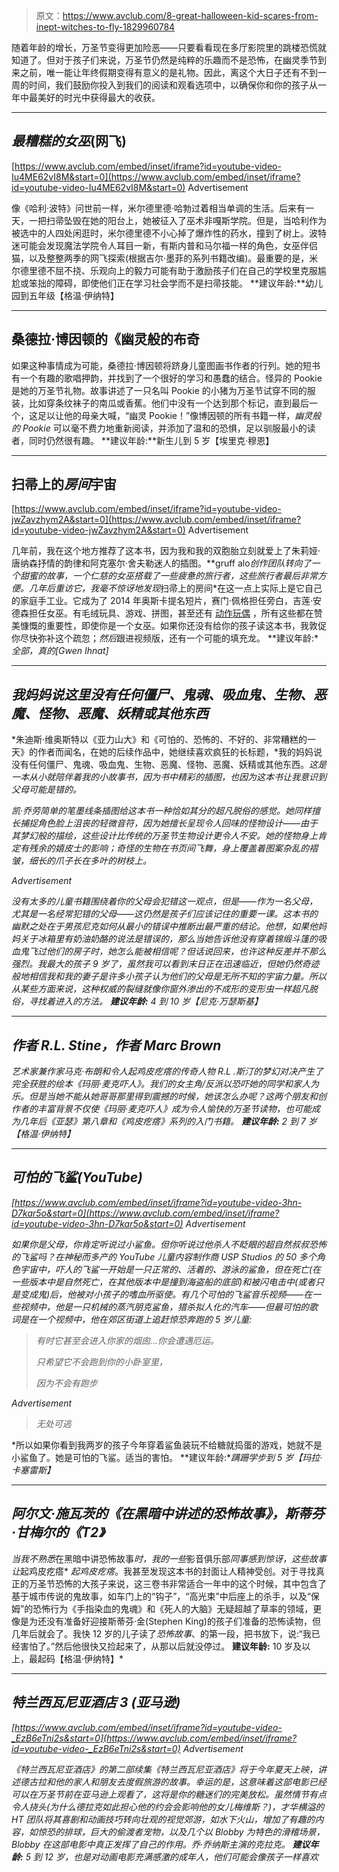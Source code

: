 > 原文：<https://www.avclub.com/8-great-halloween-kid-scares-from-inept-witches-to-fly-1829960784>

随着年龄的增长，万圣节变得更加险恶——只要看看现在多厅影院里的跳楼恐慌就知道了。但对于孩子们来说，万圣节仍然是纯粹的乐趣而不是恐怖，在幽灵季节到来之前，唯一能让年终假期变得有意义的是礼物。因此，离这个大日子还有不到一周的时间，我们鼓励你投入到我们的阅读和观看选项中，以确保你和你的孩子从一年中最美好的时光中获得最大的收获。

* * *

## *最糟糕的女巫*(网飞)

 [https://www.avclub.com/embed/inset/iframe?id=youtube-video-Iu4ME62vI8M&start=0](https://www.avclub.com/embed/inset/iframe?id=youtube-video-Iu4ME62vI8M&start=0) <label class="bxm4mm-13 juykRM">Advertisement</label>

像《哈利·波特》问世前一样，米尔德里德·哈勃过着相当单调的生活。后来有一天，一把扫帚坠毁在她的阳台上，她被征入了巫术非嘎斯学院。但是，当哈利作为被选中的人四处闲逛时，米尔德里德不小心掉了爆炸性的药水，撞到了树上。波特迷可能会发现魔法学院令人耳目一新，有斯内普和马尔福一样的角色，女巫伴侣猫，以及整整两季的网飞探索(根据吉尔·墨菲的系列书籍改编)。最重要的是，米尔德里德不屈不挠、乐观向上的毅力可能有助于激励孩子们在自己的学校里克服尴尬或笨拙的障碍，即使他们正在学习社会学而不是扫帚技能。
**建议年龄:**幼儿园到五年级【格温·伊纳特】

* * *

## 桑德拉·博因顿的《幽灵般的布奇

如果这种事情成为可能，桑德拉·博因顿将跻身儿童图画书作者的行列。她的短书有一个有趣的歌唱押韵，并找到了一个很好的学习和愚蠢的结合。怪异的 Pookie 是她的万圣节礼物。故事讲述了一只名叫 Pookie 的小猪为万圣节试穿不同的服装，比如穿条纹袜子的南瓜或香蕉。他们中没有一个达到那个标记，直到最后一个，这足以让他的母亲大喊，“幽灵 Pookie！”像博因顿的所有书籍一样，*幽灵般的 Pookie* 可以毫不费力地重新阅读，并添加了温和的恐惧，足以驯服最小的读者，同时仍然很有趣。
**建议年龄:**新生儿到 5 岁【埃里克·穆恩】

* * *

## 扫帚上的*房间*宇宙

 [https://www.avclub.com/embed/inset/iframe?id=youtube-video-jwZavzhym2A&start=0](https://www.avclub.com/embed/inset/iframe?id=youtube-video-jwZavzhym2A&start=0) <label class="bxm4mm-13 juykRM">Advertisement</label>

几年前，我在这个地方推荐了这本书，因为我和我的双胞胎立刻就爱上了朱莉娅·唐纳森抒情的韵律和阿克塞尔·舍夫勒迷人的插图。**gruff alo*创作团队转向了一个甜蜜的故事，一个仁慈的女巫搭载了一些疲惫的旅行者，这些旅行者最后非常方便。几年后重访它，我毫不惊讶地发现*扫帚上的房间*在这一点上实际上是它自己的家庭手工业。它成为了 2014 年奥斯卡提名短片，赛门·佩格担任旁白，吉莲·安德森担任女巫。有毛绒玩具、游戏、拼图，甚至还有 [动作玩偶](https://gruffaloshop.com/collections/room-on-the-broom) ，所有这些都在赞美慷慨的重要性，即使你是一个女巫。如果你还没有给你的孩子读这本书，我敦促你尽快弥补这个疏忽；*然后*跟进视频版，还有一个可能的填充龙。
**建议年龄:**全部，真的[Gwen Ihnat]*

* * *

## *我妈妈说这里没有任何僵尸、鬼魂、吸血鬼、生物、恶魔、怪物、恶魔、妖精或其他东西*

*朱迪斯·维奥斯特以《亚力山大》和《可怕的、恐怖的、不好的、非常糟糕的一天》的作者而闻名，在她的后续作品中，她继续喜欢疯狂的长标题，*我的妈妈说没有任何僵尸、鬼魂、吸血鬼、生物、恶魔、怪物、恶魔、妖精或其他东西。*这是一本从小就陪伴着我的小故事书，因为书中精彩的插图，也因为这本书让我意识到父母可能是错的。* 

*凯·乔劳简单的笔墨线条插图给这本书一种恰如其分的超凡脱俗的感觉。她同样擅长捕捉角色脸上沮丧的轻微音符，因为她擅长呈现令人回味的怪物设计——由于其梦幻般的描绘，这些设计比传统的万圣节生物设计更令人不安。她的怪物身上肯定有残余的嬉皮士的影响；奇怪的生物在书页间飞舞，身上覆盖着图案杂乱的褶皱，细长的爪子长在多叶的树枝上。*

*<label class="bxm4mm-13 juykRM">Advertisement</label>*

*没有太多的儿童书籍围绕着你的父母会犯错这一观点，但是——作为一名父母，尤其是一名经常犯错的父母——这仍然是孩子们应该记住的重要一课。这本书的幽默之处在于男孩尼克如何从最小的错误中推断出最严重的结论。他想，如果他妈妈关于冰箱里有奶油奶酪的说法是错误的，那么当她告诉他没有穿着锦缎斗篷的吸血鬼飞过他们的房子时，她怎么能被相信呢？但话说回来，也许这种反差并不那么强烈。我最大的孩子 9 岁了，虽然我可以看到末日正在迅速临近，但她仍然奇迹般地相信我和我的妻子是许多小孩子认为他们的父母是无所不知的宇宙力量。所以从某些方面来说，这种权威的裂缝就像你窗外渗出的不成形的变形虫一样超凡脱俗，寻找着进入的方法。
**建议年龄:** 4 到 10 岁【尼克·万瑟斯基】*

* * *

## *作者 R.L. Stine，作者 Marc Brown*

*艺术家兼作家马克·布朗和令人起鸡皮疙瘩的传奇人物 R.L .斯汀的梦幻对决产生了完全获胜的绘本《玛丽·麦克吓人》。我们的女主角/反派以恐吓她的同学和家人为乐。但是当她不能从她哥哥那里得到震撼的时候，她该怎么办呢？这两个朋友和创作者的丰富背景不仅使《玛丽·麦克吓人》成为令人愉快的万圣节读物，也可能成为几年后《亚瑟》第八章和《鸡皮疙瘩》系列的入门书籍。
**建议年龄:** 2 到 7 岁【格温·伊纳特】*

* * *

## *可怕的飞鲨(YouTube)*

 *[https://www.avclub.com/embed/inset/iframe?id=youtube-video-3hn-D7kar5o&start=0](https://www.avclub.com/embed/inset/iframe?id=youtube-video-3hn-D7kar5o&start=0)* *<label class="bxm4mm-13 juykRM">Advertisement</label>*

*如果你是父母，你肯定听说过小鲨鱼。但你听说过他杀人不眨眼的超自然叔叔恐怖的飞鲨吗？在神秘而多产的 YouTube 儿童内容制作商 USP Studios 的 50 多个角色宇宙中，吓人的飞鲨一开始是一只正常的、活着的、游泳的鲨鱼，但在死亡(在一些版本中是自然死亡，在其他版本中是撞到海盗船的底部)和被闪电击中(或者只是变成鬼)后，他被对小孩子的嗜血所驱使。有几个可怕的飞鲨音乐视频——在一些视频中，他是一只机械的蒸汽朋克鲨鱼，猎杀拟人化的汽车——但最可怕的歌词是在一个视频中，他在郊区街道上追赶惊恐奔跑的 5 岁儿童:*

> *有时它甚至会进入你家的烟囱…你会遭遇厄运。*
> 
> *只希望它不会跑到你的小卧室里，*
> 
> *因为不会有跑步*

*<label class="bxm4mm-13 juykRM">Advertisement</label>*

> *无处可逃*

*所以如果你看到我两岁的孩子今年穿着鲨鱼装玩不给糖就捣蛋的游戏，她就不是小鲨鱼了。她是可怕的飞鲨。适当的害怕。
**建议年龄:**蹒跚学步到 5 岁【玛拉·卡塞雷斯】*

* * *

## *阿尔文·施瓦茨的《在黑暗中讲述的恐怖故事》，斯蒂芬·甘梅尔的《T2》*

*当我不熟悉*在黑暗中讲恐怖故事*时，我的一些*影音俱乐部*同事感到惊讶，这些故事让*起鸡皮疙瘩* *起鸡皮疙瘩*。我甚至发现这本书的封面让人精神受创。对于寻找真正的万圣节恐怖的大孩子来说，这三卷书非常适合一年中的这个时候，其中包含了基于城市传说的鬼故事，如车门上的“钩子”，“高光束”中后座上的杀手，以及“保姆”的恐怖行为《手指染血的鬼魂》和《死人的大脑》无疑超越了草率的领域，更像是为还没有准备好迎接斯蒂芬·金(Stephen King)的孩子们准备的恐怖读物，但几年后就会了。我快 12 岁的儿子读了*恐怖故事*、的第一段，把书放下，说:“我已经害怕了。”然后他很快又捡起来了，从那以后就没停过。
**建议年龄:** 10 岁及以上，最起码【格温·伊纳特】*

* * *

## *特兰西瓦尼亚酒店 3 (亚马逊)*

 *[https://www.avclub.com/embed/inset/iframe?id=youtube-video-_EzB6eTni2s&start=0](https://www.avclub.com/embed/inset/iframe?id=youtube-video-_EzB6eTni2s&start=0)* *<label class="bxm4mm-13 juykRM">Advertisement</label>*

*《特兰西瓦尼亚酒店》的第二部续集《特兰西瓦尼亚酒店》将于今年夏天上映，讲述德古拉和他的家人和朋友去度假旅游的故事。幸运的是，这意味着这部电影已经可以在万圣节前在亚马逊上观看了，这将是你的糖迷们的完美放松。虽然情节有点令人挠头(为什么德拉克如此担心他的约会会影响他的女儿梅维斯？)，才华横溢的 *HT* 团队将其喜剧和动画技巧转向壮观的视觉郊游，如水下火山，增加了有趣的内容，如惊恐的排球，巨大的偷渡者宠物，以及几个以 Blobby 为特色的滑稽场景，Blobby 在这部电影中真正发挥了自己的作用。乔·乔纳斯主演的克拉克。
**建议年龄:** 5 到 12 岁，也是对动画电影充满感激的成年人，他们可能会像孩子一样喜欢*